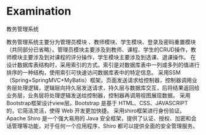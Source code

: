# Examination
教务管理系统

教务管理系统主要分为管理员模块 、教师模块、学生模块、登录及密码重置模块（共同部分已省略）。管理员模块主要涉及到教师、课程、学生的CRUD操作，教师模块主要涉及到对课程的评分操作，学生模块主要涉及到选课、退课操作。
在设计数据库表结构时，采用索引的方式。索引是对数据库表中一列或多列的值进行排序的一种结构，使用索引可快速访问数据库表中的特定信息。
采用SSM（Spring+SpringMVC+MyBatis）框架。页面发送请求给控制器，控制器调用业务层处理逻辑，逻辑层向持久层发送请求，持久层与数据库交互，后将结果返回给业务层，业务层将处理逻辑发送给控制器，控制器再调用视图展现数据。
采用Bootstrap框架设计view层。Bootstrap 是基于 HTML、CSS、JAVASCRIPT 的，它简洁灵活，使得 Web 开发更加快捷。
采用shiro框架进行身份验证。Apache Shiro 是一个强大易用的 Java 安全框架，提供了认证、授权、加密和会话管理等功能，对于任何一个应用程序，Shiro 都可以提供全面的安全管理服务。
